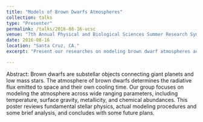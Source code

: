 ```yaml
---
title: "Models of Brown Dwarfs Atmospheres"
collection: talks
type: "Presenter"
permalink: /talks/2016-08-16-ucsc
venue: "7th Annual Physical and Biological Sciences Summer Research Symposium"
date: 2016-08-16
location: "Santa Cruz, CA."
excerpt: "Present our researches on modeling brown dwarf atmospheres across a range of parameters."

---
```

Abstract: Brown dwarfs are substellar objects connecting giant planets and low mass stars. The atmosphere of brown dwarfs determines the radiative flux emitted to space and their own cooling time. Our group focuses on modeling the atmosphere across wide ranging parameters, including temperature, surface gravity, metallicity, and chemical abundances. This poster reviews fundamental stellar physics, actual modeling procedures and some brief analysis, and concludes with some future plans.
